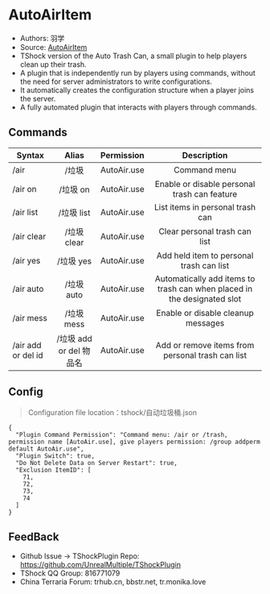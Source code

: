 # AutoAirItem 

- Authors:  羽学
- Source: [AutoAirItem](https://github.com/1242509682/AutoAirItem)
- TShock version of the Auto Trash Can, a small plugin to help players clean up their trash.
- A plugin that is independently run by players using commands, without the need for server administrators to write configurations.
- It automatically creates the configuration structure when a player joins the server.
- A fully automated plugin that interacts with players through commands.


## Commands

| Syntax             |       Alias        | Permission  |                               Description                               |
|--------------------|:------------------:|:-----------:|:-----------------------------------------------------------------------:|
| /air               |        /垃圾         | AutoAir.use |                              Command menu                               |
| /air on            |       /垃圾 on       | AutoAir.use |              Enable or disable personal trash can feature               |
| /air list          |      /垃圾 list      | AutoAir.use |                    List items in personal trash can                     |
| /air clear         |     /垃圾 clear      | AutoAir.use |                      Clear personal trash can list                      |
| /air yes           |      /垃圾 yes       | AutoAir.use |                Add held item to personal trash can list                 |
| /air auto          |      /垃圾 auto      | AutoAir.use | Automatically add items to trash can when placed in the designated slot |
| /air mess          |      /垃圾 mess      | AutoAir.use |                   Enable or disable cleanup messages                    |
| /air add or del id | /垃圾 add or del 物品名 | AutoAir.use |            Add or remove items from personal trash can list             |

## Config
> Configuration file location：tshock/自动垃圾桶.json
```json5
{
  "Plugin Command Permission": "Command menu: /air or /trash, permission name [AutoAir.use], give players permission: /group addperm default AutoAir.use",
  "Plugin Switch": true,
  "Do Not Delete Data on Server Restart": true,
  "Exclusion ItemID": [
    71,
    72,
    73,
    74
  ]
}
```
## FeedBack
- Github Issue -> TShockPlugin Repo: https://github.com/UnrealMultiple/TShockPlugin
- TShock QQ Group: 816771079
- China Terraria Forum: trhub.cn, bbstr.net, tr.monika.love